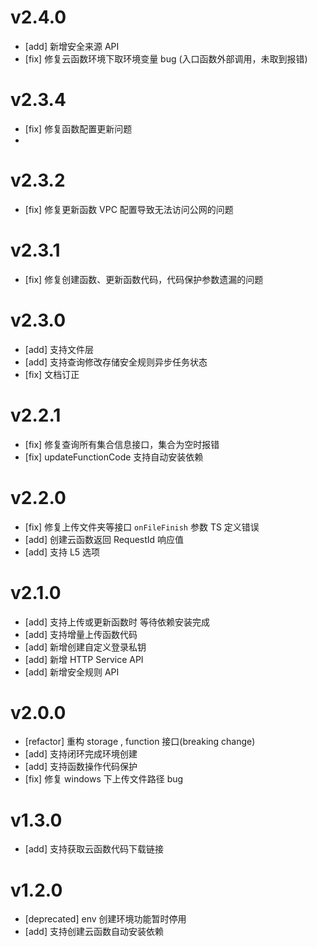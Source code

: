 # v2.4.0

-   [add] 新增安全来源 API
-   [fix] 修复云函数环境下取环境变量 bug (入口函数外部调用，未取到报错)

# v2.3.4

-   [fix] 修复函数配置更新问题
-

# v2.3.2

-   [fix] 修复更新函数 VPC 配置导致无法访问公网的问题

# v2.3.1

-   [fix] 修复创建函数、更新函数代码，代码保护参数遗漏的问题

# v2.3.0

-   [add] 支持文件层
-   [add] 支持查询修改存储安全规则异步任务状态
-   [fix] 文档订正

# v2.2.1

-   [fix] 修复查询所有集合信息接口，集合为空时报错
-   [fix] updateFunctionCode 支持自动安装依赖

# v2.2.0

-   [fix] 修复上传文件夹等接口 `onFileFinish` 参数 TS 定义错误
-   [add] 创建云函数返回 RequestId 响应值
-   [add] 支持 L5 选项

# v2.1.0

-   [add] 支持上传或更新函数时 等待依赖安装完成
-   [add] 支持增量上传函数代码
-   [add] 新增创建自定义登录私钥
-   [add] 新增 HTTP Service API
-   [add] 新增安全规则 API

# v2.0.0

-   [refactor] 重构 storage , function 接口(breaking change)
-   [add] 支持闭环完成环境创建
-   [add] 支持函数操作代码保护
-   [fix] 修复 windows 下上传文件路径 bug

# v1.3.0

-   [add] 支持获取云函数代码下载链接

# v1.2.0

-   [deprecated] env 创建环境功能暂时停用
-   [add] 支持创建云函数自动安装依赖
